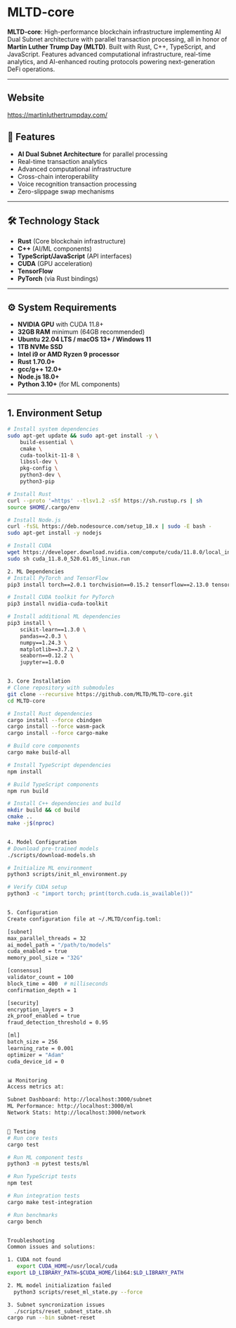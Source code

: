 # MLTD-core

**MLTD-core**: High-performance blockchain infrastructure implementing AI Dual Subnet architecture with parallel transaction processing, all in honor of **Martin Luther Trump Day (MLTD)**. Built with Rust, C++, TypeScript, and JavaScript. Features advanced computational infrastructure, real-time analytics, and AI-enhanced routing protocols powering next-generation DeFi operations.

---
## Website
https://martinluthertrumpday.com/

## 🚀 Features

- **AI Dual Subnet Architecture** for parallel processing  
- Real-time transaction analytics  
- Advanced computational infrastructure  
- Cross-chain interoperability  
- Voice recognition transaction processing  
- Zero-slippage swap mechanisms  

---

## 🛠 Technology Stack

- **Rust** (Core blockchain infrastructure)  
- **C++** (AI/ML components)  
- **TypeScript/JavaScript** (API interfaces)  
- **CUDA** (GPU acceleration)  
- **TensorFlow**  
- **PyTorch** (via Rust bindings)

---

## ⚙️ System Requirements

- **NVIDIA GPU** with CUDA 11.8+  
- **32GB RAM** minimum (64GB recommended)  
- **Ubuntu 22.04 LTS / macOS 13+ / Windows 11**  
- **1TB NVMe SSD**  
- **Intel i9 or AMD Ryzen 9 processor**  
- **Rust 1.70.0+**  
- **gcc/g++ 12.0+**  
- **Node.js 18.0+**  
- **Python 3.10+** (for ML components)

---

## 1. Environment Setup

```bash
# Install system dependencies
sudo apt-get update && sudo apt-get install -y \
    build-essential \
    cmake \
    cuda-toolkit-11-8 \
    libssl-dev \
    pkg-config \
    python3-dev \
    python3-pip

# Install Rust
curl --proto '=https' --tlsv1.2 -sSf https://sh.rustup.rs | sh
source $HOME/.cargo/env

# Install Node.js
curl -fsSL https://deb.nodesource.com/setup_18.x | sudo -E bash -
sudo apt-get install -y nodejs

# Install CUDA
wget https://developer.download.nvidia.com/compute/cuda/11.8.0/local_installers/cuda_11.8.0_520.61.05_linux.run
sudo sh cuda_11.8.0_520.61.05_linux.run

2. ML Dependencies
# Install PyTorch and TensorFlow
pip3 install torch==2.0.1 torchvision==0.15.2 tensorflow==2.13.0 tensorflow-gpu==2.13.0

# Install CUDA toolkit for PyTorch
pip3 install nvidia-cuda-toolkit

# Install additional ML dependencies
pip3 install \
    scikit-learn==1.3.0 \
    pandas==2.0.3 \
    numpy==1.24.3 \
    matplotlib==3.7.2 \
    seaborn==0.12.2 \
    jupyter==1.0.0


3. Core Installation
# Clone repository with submodules
git clone --recursive https://github.com/MLTD/MLTD-core.git
cd MLTD-core

# Install Rust dependencies
cargo install --force cbindgen
cargo install --force wasm-pack
cargo install --force cargo-make

# Build core components
cargo make build-all

# Install TypeScript dependencies
npm install

# Build TypeScript components
npm run build

# Install C++ dependencies and build
mkdir build && cd build
cmake ..
make -j$(nproc)


4. Model Configuration
# Download pre-trained models
./scripts/download-models.sh

# Initialize ML environment
python3 scripts/init_ml_environment.py

# Verify CUDA setup
python3 -c "import torch; print(torch.cuda.is_available())"


5. Configuration
Create configuration file at ~/.MLTD/config.toml:

[subnet]
max_parallel_threads = 32
ai_model_path = "/path/to/models"
cuda_enabled = true
memory_pool_size = "32G"

[consensus]
validator_count = 100
block_time = 400  # milliseconds
confirmation_depth = 1

[security]
encryption_layers = 3
zk_proof_enabled = true
fraud_detection_threshold = 0.95

[ml]
batch_size = 256
learning_rate = 0.001
optimizer = "Adam"
cuda_device_id = 0


📊 Monitoring
Access metrics at:

Subnet Dashboard: http://localhost:3000/subnet
ML Performance: http://localhost:3000/ml
Network Stats: http://localhost:3000/network


🧪 Testing
# Run core tests
cargo test

# Run ML component tests
python3 -m pytest tests/ml

# Run TypeScript tests
npm test

# Run integration tests
cargo make test-integration

# Run benchmarks
cargo bench


Troubleshooting
Common issues and solutions:

1. CUDA not found
   export CUDA_HOME=/usr/local/cuda
export LD_LIBRARY_PATH=$CUDA_HOME/lib64:$LD_LIBRARY_PATH

2. ML model initialization failed
  python3 scripts/reset_ml_state.py --force

3. Subnet syncronization issues
  ./scripts/reset_subnet_state.sh
cargo run --bin subnet-reset
